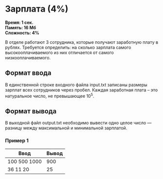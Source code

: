 <h1 class="title">Зарплата (4%)</h1>
<p><b>Время: 1 сек.<br>Память: 16 Мб<br>Сложность: 4%</b></p>
<p>В отделе работают 3 сотрудника, которые получают заработную плату в рублях. Требуется определить: на сколько зарплата самого высокооплачиваемого из них отличается от самого низкооплачиваемого.</p>
<h2>Формат ввода</h2>
   <p>В единственной строке входного файла input.txt записаны размеры зарплат всех сотрудников через пробел. Каждая заработная плата – это натуральное число, не превышающее 10<sup>5</sup>.</p>
   <h2>Формат вывода</h2>
   <p>В выходной файл output.txt необходимо вывести одно целое число — разницу между максимальной и минимальной зарплатой.</p>
   <h3>Пример 1</h3>
   <table class="sample-tests">
      <thead>
         <tr>
            <th>Ввод</th>
            <th>Вывод</th>
         </tr>
      </thead>
      <tbody>
         <tr>
            <td>100 500 1000</td>
            <td>900</td>
         </tr>
        <tr>
            <td>36 11 20</td>
            <td>25</td>
         </tr>
      </tbody>
   </table>